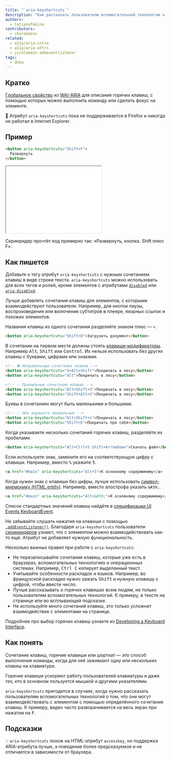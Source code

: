 ```yaml
---
title: "`aria-keyshortcuts`"
description: "Как рассказать пользователю вспомогательной технологии о вашем сочетании клавиш."
authors:
  - tatianafokina
contributors:
  - skorobaeus
related:
  - a11y/aria-intro
  - a11y/aria-attrs
  - js/element-addeventlistener
tags:
  - doka
---
```


## Кратко

[Глобальное свойство](/a11y/aria-attrs/) из [WAI-ARIA](/a11y/aria-intro/) для описания горячих клавиш, с помощью которых можно выполнить команду или сделать фокус на элементе.

<aside>

🚧 Атрибут `aria-keyshortcuts` пока не поддерживается в Firefox и никогда не работал в Internet Explorer.

</aside>

## Пример

```html
<button aria-keyshortcuts="Shift+F">
  Развернуть
</button>
```

<iframe title="Клавиатурное сокращение для кнопки" src="demos/button-with-shortcut/" height="210"></iframe>

Скринридер прочтёт код примерно так: «Развернуть, кнопка. Shift плюс F».

## Как пишется

Добавьте к тегу атрибут `aria-keyshortcuts` с нужным сочетанием клавиш в виде строки текста. `aria-keyshortcuts` можно использовать для всех тегов и ролей, кроме элементов с атрибутами [`disabled`](/html/disabled/) или [`aria-disabled`](/a11y/aria-disabled/).

Лучше добавлять сочетания клавиш для элементов, с которыми взаимодействуют пользователи. Например, для кнопок паузы, воспроизведения или включения субтитров в плеере, якорных ссылок и похожих элементов.

Названия клавиш из одного сочетания разделяйте знаком плюс — `+`.

```html
<button aria-keyshortcuts="Shift+D">Загрузить документ</button>
```

В сочетании на первом месте должны стоять [клавиши-модификаторы](https://www.w3.org/TR/uievents-key/#keys-modifier). Например <kbd>Alt</kbd>, <kbd>Shift</kbd> или <kbd>Control</kbd>. Их нельзя использовать без других клавиш с буквами, цифрами или знаками.

```html
<!-- ⛔ Неправильные сочетания клавиш -->
<button aria-keyshortcuts="S+Alt+Shift">Покричать в лесу</button>
<button aria-keyshortcuts="Alt">Покричать в лесу</button>

<!-- ✅ Правильные сочетания клавиш -->
<button aria-keyshortcuts="Alt+Shift+S">Покричать в лесу</button>
<button aria-keyshortcuts="Shift+Alt+S">Покричать в лесу</button>
```

Буквы в сочетаниях могут быть маленькими и большими.

```html
<!-- ✅ Оба варианта правильные -->
<button aria-keyshortcuts="Alt+Shift+s">Покричать в лесу</button>
<button aria-keyshortcuts="Shift+E">Покричать про себя</button>
```

Когда указываете несколько сочетаний горячих клавиш, разделяйте их пробелами.

```html
<button aria-keyshortcuts="Alt+Ctrl+S Shift+ArrowDown">Скачать файл</button>
```

Если используете знак, замените его на соответствующую цифру с клавиши. Например, вместо <kbd>%</kbd> укажите <kbd>5</kbd>.

```html
<a href="#main" aria-keyshortcuts="Alt+5">К основному содержимому</a>
```

Когда нужен знак с клавиши без цифры, лучше использовать [символ-мнемонику (HTML entity)](https://www.freeformatter.com/html-entities.html). Например, вместо апострофа указать `&#39;`.

```html
<a href="#main" aria-keyshortcuts="Alt+&#39;">К основному содержимому</a>
```

Список стандартных значений клавиш найдёте в [спецификации UI Events KeyboardEvent](https://www.w3.org/TR/uievents-key/).

Не забывайте слушать нажатия на клавиши с помощью [`.addEventListener()`](/js/element-addeventlistener/). Благодаря `aria-keyshortcuts` пользователи [скринридеров](/a11y/screenreaders/) узнают, что с элементом можно взаимодействовать как-то ещё. Атрибут не добавляет нужную функциональность.

Несколько важных правил при работе с `aria-keyshortcuts`:

- Не перезаписывайте сочетания клавиш, которые уже есть в браузерах, вспомогательных технологиях и операционных системах. Например, <kbd>Ctrl C</kbd> копирует выделенный текст.
- Учитывайте особенности раскладок и языков. Например, во французской раскладке нужно зажать <kbd>Shift</kbd> и нужную клавишу с цифрой, чтобы ввести число.
- Лучше рассказывать о горячих клавишах всем людям, не только пользователям вспомогательных технологий. К примеру, в тексте на странице или во всплывающей подсказке.
- Не используйте много сочетаний клавиш, это только усложнит взаимодействие с элементами на странице.

Подробнее про выбор горячих клавиш узнаете из [Developing a Keyboard Interface](https://www.w3.org/WAI/ARIA/apg/practices/keyboard-interface/).

## Как понять

Сочетание клавиш, горячие клавиши или шорткат — это способ выполнения команды, когда для неё зажимают одну или нескольких клавиш на клавиатуре.

Горячие клавиши ускоряют работу пользователей клавиатуры и даже тех, кто в основном пользуется мышкой и другими указателями.

`aria-keyshortcuts` пригодится в случаях, когда нужно рассказать пользователям вспомогательных технологий о том, что они могут взаимодействовать с элементом с помощью определённого сочетания клавиш. К примеру, видео часто разворачивается на весь экран при нажатии на <kbd>F</kbd>.

## Подсказки

💡 `aria-keyshortcuts` похож на HTML-атрибут `accesskey`, но поддержка ARIA-атрибута лучше, а поведение более предсказуемое и не отличается в зависимости от браузера.

